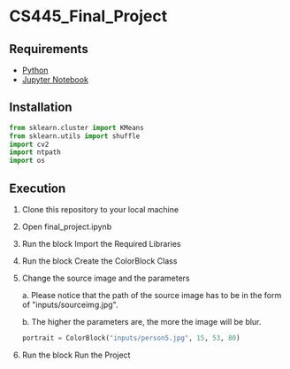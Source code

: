 # CS445_Final_Project

Requirements
------------
- <a href="https://www.python.org/downloads/">Python</a>
- <a href="https://www.python.org/downloads/">Jupyter Notebook
</a>

Installation
------------
```python
from sklearn.cluster import KMeans
from sklearn.utils import shuffle
import cv2
import ntpath
import os
```

Execution
------------
1. Clone this repository to your local machine
2. Open final_project.ipynb
3. Run the block Import the Required Libraries
4. Run the block Create the ColorBlock Class
5. Change the source image and the parameters 
    
    a. Please notice that the path of the source image has to be in the form of "inputs/sourceimg.jpg".

    b. The higher the parameters are, the more the image will be blur.


    ```python
    portrait = ColorBlock("inputs/person5.jpg", 15, 53, 80)
    ```
6. Run the block Run the Project

